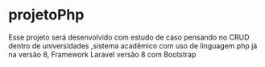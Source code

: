 # projetoPhp
Esse projeto será desenvolvido com estudo de caso pensando no CRUD dentro de universidades ,sistema acadêmico com uso de linguagem php já na versão 8, Framework Laravel versão 8  com Bootstrap  

